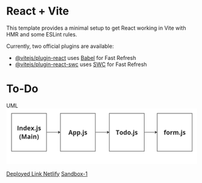 # React + Vite

This template provides a minimal setup to get React working in Vite with HMR and some ESLint rules.

Currently, two official plugins are available:

- [@vitejs/plugin-react](https://github.com/vitejs/vite-plugin-react/blob/main/packages/plugin-react/README.md) uses [Babel](https://babeljs.io/) for Fast Refresh
- [@vitejs/plugin-react-swc](https://github.com/vitejs/vite-plugin-react-swc) uses [SWC](https://swc.rs/) for Fast Refresh
# To-Do

UML
![Alt text](<Assesst/Screenshot 2023-09-05 000606.png>)

[Deployed Link Netlify](https://deploy-preview-1--loquacious-kitsune-8673e7.netlify.app/)
[Sandbox-1](https://codesandbox.io/p/github/Ayah-AQ/To-Do/main?workspaceId=164b9a3e-7782-4e7b-8cc4-6d4ffcc736a1)


